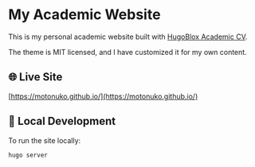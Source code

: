 # My Academic Website

This is my personal academic website built with [HugoBlox Academic CV](https://github.com/HugoBlox/theme-academic-cv).

The theme is MIT licensed, and I have customized it for my own content.

## 🌐 Live Site
[https://motonuko.github.io/](https://motonuko.github.io/)

## 🚀 Local Development
To run the site locally:

```bash
hugo server
```
